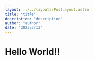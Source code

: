 ```yaml
---
layout: ../../layouts/PostLayout.astro
title: "title"
description: "description"
author: "author"
date: "2023/3/13"
---
```


# Hello World!!
